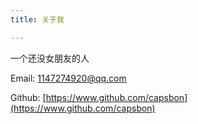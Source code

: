 ```yaml
---
title: 关于我

---
```


一个还没女朋友的人

Email: [1147274920@qq.com](mailto:1147274920@qq.com)

Github: [https://www.github.com/capsbon](https://www.github.com/capsbon)







